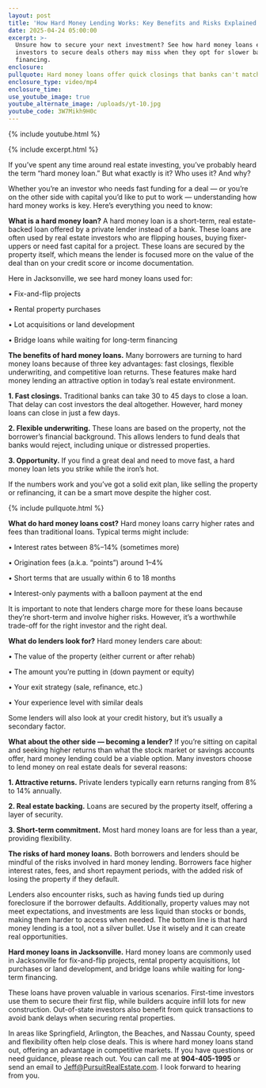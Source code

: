 ```yaml
---
layout: post
title: 'How Hard Money Lending Works: Key Benefits and Risks Explained'
date: 2025-04-24 05:00:00
excerpt: >-
  Unsure how to secure your next investment? See how hard money loans enable
  investors to secure deals others may miss when they opt for slower bank
  financing.
enclosure:
pullquote: Hard money loans offer quick closings that banks can't match.
enclosure_type: video/mp4
enclosure_time:
use_youtube_image: true
youtube_alternate_image: /uploads/yt-10.jpg
youtube_code: 3W7Mikh9H0c
---
```

{% include youtube.html %}

{% include excerpt.html %}

If you’ve spent any time around real estate investing, you’ve probably heard the term “hard money loan.” But what exactly is it? Who uses it? And why?

Whether you’re an investor who needs fast funding for a deal — or you’re on the other side with capital you’d like to put to work — understanding how hard money works is key. Here’s everything you need to know:

**What is a hard money loan?** A hard money loan is a short-term, real estate-backed loan offered by a private lender instead of a bank. These loans are often used by real estate investors who are flipping houses, buying fixer-uppers or need fast capital for a project. These loans are secured by the property itself, which means the lender is focused more on the value of the deal than on your credit score or income documentation.

Here in Jacksonville, we see hard money loans used for:

• Fix-and-flip projects

• Rental property purchases

• Lot acquisitions or land development

• Bridge loans while waiting for long-term financing

**The benefits of hard money loans.** Many borrowers are turning to hard money loans because of three key advantages: fast closings, flexible underwriting, and competitive loan returns. These features make hard money lending an attractive option in today’s real estate environment.

**1\. Fast closings.** Traditional banks can take 30 to 45 days to close a loan. That delay can cost investors the deal altogether. However, hard money loans can close in just a few days.

**2\. Flexible underwriting.** These loans are based on the property, not the borrower’s financial background. This allows lenders to fund deals that banks would reject, including unique or distressed properties.

**3\. Opportunity.** If you find a great deal and need to move fast, a hard money loan lets you strike while the iron’s hot.

If the numbers work and you’ve got a solid exit plan, like selling the property or refinancing, it can be a smart move despite the higher cost.

{% include pullquote.html %}

**What do hard money loans cost?** Hard money loans carry higher rates and fees than traditional loans. Typical terms might include:

• Interest rates between 8%–14% (sometimes more)

• Origination fees (a.k.a. “points”) around 1–4%

• Short terms that are usually within 6 to 18 months

• Interest-only payments with a balloon payment at the end

It is important to note that lenders charge more for these loans because they’re short-term and involve higher risks. However, it’s a worthwhile trade-off for the right investor and the right deal.

**What do lenders look for?** Hard money lenders care about:

• The value of the property (either current or after rehab)

• The amount you’re putting in (down payment or equity)

• Your exit strategy (sale, refinance, etc.)

• Your experience level with similar deals

Some lenders will also look at your credit history, but it’s usually a secondary factor.

**What about the other side — becoming a lender?** If you’re sitting on capital and seeking higher returns than what the stock market or savings accounts offer, hard money lending could be a viable option. Many investors choose to lend money on real estate deals for several reasons:

**1\. Attractive returns.** Private lenders typically earn returns ranging from 8% to 14% annually.

**2\. Real estate backing.** Loans are secured by the property itself, offering a layer of security.

**3\. Short-term commitment.** Most hard money loans are for less than a year, providing flexibility.

**The risks of hard money loans.** Both borrowers and lenders should be mindful of the risks involved in hard money lending. Borrowers face higher interest rates, fees, and short repayment periods, with the added risk of losing the property if they default.

Lenders also encounter risks, such as having funds tied up during foreclosure if the borrower defaults. Additionally, property values may not meet expectations, and investments are less liquid than stocks or bonds, making them harder to access when needed. The bottom line is that hard money lending is a tool, not a silver bullet. Use it wisely and it can create real opportunities.

**Hard money loans in Jacksonville.** Hard money loans are commonly used in Jacksonville for fix-and-flip projects, rental property acquisitions, lot purchases or land development, and bridge loans while waiting for long-term financing.

These loans have proven valuable in various scenarios. First-time investors use them to secure their first flip, while builders acquire infill lots for new construction. Out-of-state investors also benefit from quick transactions to avoid bank delays when securing rental properties.

In areas like Springfield, Arlington, the Beaches, and Nassau County, speed and flexibility often help close deals. This is where hard money loans stand out, offering an advantage in competitive markets. If you have questions or need guidance, please reach out. You can call me at **904-405-1995** or send an email to [Jeff@PursuitRealEstate.com](mailto:Jeff@PursuitRealEstate.com). I look forward to hearing from you.